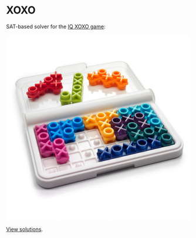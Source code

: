 # XOXO

SAT-based solver for the [IQ XOXO game](https://www.smartgames.eu/uk/one-player-games/iq-xoxo):

![IQ XOXO game](xoxo.jpg)


[View solutions](https://sat.inesc-id.pt/~macf/xoxo/).
